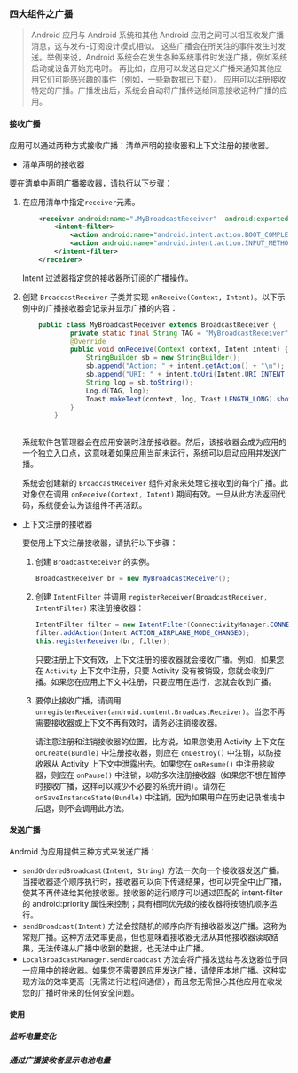 ### 四大组件之广播

> Android 应用与 Android 系统和其他 Android 应用之间可以相互收发广播消息，这与发布-订阅设计模式相似。
> 这些广播会在所关注的事件发生时发送。举例来说，Android 系统会在发生各种系统事件时发送广播，例如系统启动或设备开始充电时。
> 再比如，应用可以发送自定义广播来通知其他应用它们可能感兴趣的事件（例如，一些新数据已下载）。
> 应用可以注册接收特定的广播。广播发出后，系统会自动将广播传送给同意接收这种广播的应用。

#### 接收广播

应用可以通过两种方式接收广播：清单声明的接收器和上下文注册的接收器。

- 清单声明的接收器

要在清单中声明广播接收器，请执行以下步骤：

1. 在应用清单中指定`receiver`元素。

   ```xml
       <receiver android:name=".MyBroadcastReceiver"  android:exported="true">
           <intent-filter>
               <action android:name="android.intent.action.BOOT_COMPLETED"/>
               <action android:name="android.intent.action.INPUT_METHOD_CHANGED" />
           </intent-filter>
       </receiver>
   ```

   Intent 过滤器指定您的接收器所订阅的广播操作。

2. 创建 `BroadcastReceiver` 子类并实现 `onReceive(Context, Intent)`。以下示例中的广播接收器会记录并显示广播的内容：

   ```java
       public class MyBroadcastReceiver extends BroadcastReceiver {
               private static final String TAG = "MyBroadcastReceiver";
               @Override
               public void onReceive(Context context, Intent intent) {
                   StringBuilder sb = new StringBuilder();
                   sb.append("Action: " + intent.getAction() + "\n");
                   sb.append("URI: " + intent.toUri(Intent.URI_INTENT_SCHEME).toString() + "\n");
                   String log = sb.toString();
                   Log.d(TAG, log);
                   Toast.makeText(context, log, Toast.LENGTH_LONG).show();
               }
           }
       
   ```

   系统软件包管理器会在应用安装时注册接收器。然后，该接收器会成为应用的一个独立入口点，这意味着如果应用当前未运行，系统可以启动应用并发送广播。

   系统会创建新的 `BroadcastReceiver` 组件对象来处理它接收到的每个广播。此对象仅在调用 `onReceive(Context, Intent)` 期间有效。一旦从此方法返回代码，系统便会认为该组件不再活跃。

- 上下文注册的接收器

  要使用上下文注册接收器，请执行以下步骤：

  1. 创建 `BroadcastReceiver` 的实例。

     ```java
     BroadcastReceiver br = new MyBroadcastReceiver();
     ```

  2. 创建 `IntentFilter` 并调用 `registerReceiver(BroadcastReceiver, IntentFilter)` 来注册接收器：

     ```java
     IntentFilter filter = new IntentFilter(ConnectivityManager.CONNECTIVITY_ACTION);
     filter.addAction(Intent.ACTION_AIRPLANE_MODE_CHANGED);
     this.registerReceiver(br, filter);
     ```

     只要注册上下文有效，上下文注册的接收器就会接收广播。例如，如果您在 `Activity` 上下文中注册，只要 Activity 没有被销毁，您就会收到广播。如果您在应用上下文中注册，只要应用在运行，您就会收到广播。

  3. 要停止接收广播，请调用 `unregisterReceiver(android.content.BroadcastReceiver)`。当您不再需要接收器或上下文不再有效时，请务必注销接收器。

     请注意注册和注销接收器的位置，比方说，如果您使用 Activity 上下文在 `onCreate(Bundle)` 中注册接收器，则应在 `onDestroy()` 中注销，以防接收器从 Activity 上下文中泄露出去。如果您在 `onResume()` 中注册接收器，则应在 `onPause()` 中注销，以防多次注册接收器（如果您不想在暂停时接收广播，这样可以减少不必要的系统开销）。请勿在 `onSaveInstanceState(Bundle)` 中注销，因为如果用户在历史记录堆栈中后退，则不会调用此方法。

#### 发送广播

Android 为应用提供三种方式来发送广播：

- `sendOrderedBroadcast(Intent, String)` 方法一次向一个接收器发送广播。当接收器逐个顺序执行时，接收器可以向下传递结果，也可以完全中止广播，使其不再传递给其他接收器。接收器的运行顺序可以通过匹配的 intent-filter 的 android:priority 属性来控制；具有相同优先级的接收器将按随机顺序运行。
- `sendBroadcast(Intent)` 方法会按随机的顺序向所有接收器发送广播。这称为常规广播。这种方法效率更高，但也意味着接收器无法从其他接收器读取结果，无法传递从广播中收到的数据，也无法中止广播。
- `LocalBroadcastManager.sendBroadcast` 方法会将广播发送给与发送器位于同一应用中的接收器。如果您不需要跨应用发送广播，请使用本地广播。这种实现方法的效率更高（无需进行进程间通信），而且您无需担心其他应用在收发您的广播时带来的任何安全问题。

#### 使用

##### 监听电量变化

##### 通过广播接收者显示电池电量